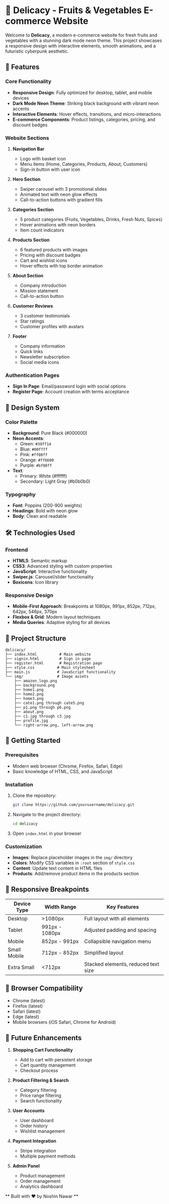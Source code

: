 # 🌟 Delicacy - Fruits & Vegetables E-commerce Website

Welcome to **Delicacy**, a modern e-commerce website for fresh fruits and vegetables with a stunning dark mode neon theme. This project showcases a responsive design with interactive elements, smooth animations, and a futuristic cyberpunk aesthetic.

## 🚀 Features

### Core Functionality
- **Responsive Design**: Fully optimized for desktop, tablet, and mobile devices
- **Dark Mode Neon Theme**: Striking black background with vibrant neon accents
- **Interactive Elements**: Hover effects, transitions, and micro-interactions
- **E-commerce Components**: Product listings, categories, pricing, and discount badges

### Website Sections
1. **Navigation Bar**
   - Logo with basket icon
   - Menu items (Home, Categories, Products, About, Customers)
   - Sign-in button with user icon

2. **Hero Section**
   - Swiper carousel with 3 promotional slides
   - Animated text with neon glow effects
   - Call-to-action buttons with gradient fills

3. **Categories Section**
   - 5 product categories (Fruits, Vegetables, Drinks, Fresh Nuts, Spices)
   - Hover animations with neon borders
   - Item count indicators

4. **Products Section**
   - 6 featured products with images
   - Pricing with discount badges
   - Cart and wishlist icons
   - Hover effects with top border animation

5. **About Section**
   - Company introduction
   - Mission statement
   - Call-to-action button

6. **Customer Reviews**
   - 3 customer testimonials
   - Star ratings
   - Customer profiles with avatars

7. **Footer**
   - Company information
   - Quick links
   - Newsletter subscription
   - Social media icons

### Authentication Pages
- **Sign In Page**: Email/password login with social options
- **Register Page**: Account creation with terms acceptance

## 🎨 Design System

### Color Palette
- **Background**: Pure Black (#000000)
- **Neon Accents**:
  - Green: `#39ff14`
  - Blue: `#00ffff`
  - Pink: `#ff00ff`
  - Orange: `#ff6600`
  - Purple: `#bf00ff`
- **Text**:
  - Primary: White (#ffffff)
  - Secondary: Light Gray (#b0b0b0)

### Typography
- **Font**: Poppins (200-900 weights)
- **Headings**: Bold with neon glow
- **Body**: Clean and readable

## 🛠️ Technologies Used

### Frontend
- **HTML5**: Semantic markup
- **CSS3**: Advanced styling with custom properties
- **JavaScript**: Interactive functionality
- **Swiper.js**: Carousel/slider functionality
- **Boxicons**: Icon library

### Responsive Design
- **Mobile-First Approach**: Breakpoints at 1080px, 991px, 852px, 712px, 642px, 546px, 370px
- **Flexbox & Grid**: Modern layout techniques
- **Media Queries**: Adaptive styling for all devices

## 📁 Project Structure

```
delicacy/
├── index.html          # Main website
├── signin.html         # Sign in page
├── register.html       # Registration page
├── style.css          # Main stylesheet
├── main.js            # JavaScript functionality
└── img/               # Image assets
    ├── amazon_logo.png
    ├── background.png
    ├── home1.png
    ├── home2.png
    ├── home3.png
    ├── cate1.png through cate5.png
    ├── p1.png through p6.png
    ├── about.png
    ├── c1.jpg through c3.jpg
    ├── profile.jpg
    └── right-arrow.png, left-arrow.png
```

## 🚀 Getting Started

### Prerequisites
- Modern web browser (Chrome, Firefox, Safari, Edge)
- Basic knowledge of HTML, CSS, and JavaScript

### Installation
1. Clone the repository:
   ```bash
   git clone https://github.com/yourusername/delicacy.git
   ```
2. Navigate to the project directory:
   ```bash
   cd delicacy
   ```
3. Open `index.html` in your browser

### Customization
- **Images**: Replace placeholder images in the `img/` directory
- **Colors**: Modify CSS variables in `:root` section of `style.css`
- **Content**: Update text content in HTML files
- **Products**: Add/remove product items in the products section

## 📱 Responsive Breakpoints

| Device Type | Width Range | Key Features |
|-------------|-------------|--------------|
| Desktop | >1080px | Full layout with all elements |
| Tablet | 991px - 1080px | Adjusted padding and spacing |
| Mobile | 852px - 991px | Collapsible navigation menu |
| Small Mobile | 712px - 852px | Simplified layout |
| Extra Small | <712px | Stacked elements, reduced text size |

## 🎯 Browser Compatibility

- Chrome (latest)
- Firefox (latest)
- Safari (latest)
- Edge (latest)
- Mobile browsers (iOS Safari, Chrome for Android)

## 🔧 Future Enhancements

1. **Shopping Cart Functionality**
   - Add to cart with persistent storage
   - Cart quantity management
   - Checkout process

2. **Product Filtering & Search**
   - Category filtering
   - Price range filtering
   - Search functionality

3. **User Accounts**
   - User dashboard
   - Order history
   - Wishlist management

4. **Payment Integration**
   - Stripe integration
   - Multiple payment methods

5. **Admin Panel**
   - Product management
   - Order management
   - Analytics dashboard

** Built with ❤️ by Noshin Nawar **

